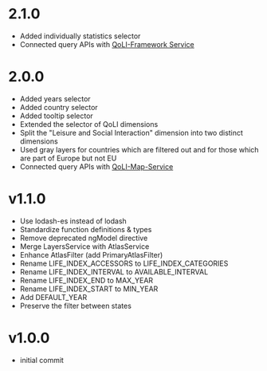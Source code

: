 # 2.1.0
- Added individually statistics selector
- Connected query APIs with [QoLI-Framework Service](https://github.com/iliedorobat/QoLI-Framework)

# 2.0.0
- Added years selector
- Added country selector
- Added tooltip selector
- Extended the selector of QoLI dimensions
- Split the "Leisure and Social Interaction" dimension into two distinct dimensions
- Used gray layers for countries which are filtered out and for those which are part of Europe but not EU
- Connected query APIs with [QoLI-Map-Service](https://github.com/iliedorobat/QoLI-Map-Service)

# v1.1.0
- Use lodash-es instead of lodash
- Standardize function definitions & types
- Remove deprecated ngModel directive
- Merge LayersService with AtlasService
- Enhance AtlasFilter (add PrimaryAtlasFilter)
- Rename LIFE_INDEX_ACCESSORS to LIFE_INDEX_CATEGORIES
- Rename LIFE_INDEX_INTERVAL to AVAILABLE_INTERVAL
- Rename LIFE_INDEX_END to MAX_YEAR
- Rename LIFE_INDEX_START to MIN_YEAR
- Add DEFAULT_YEAR
- Preserve the filter between states

# v1.0.0
- initial commit
